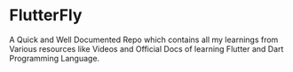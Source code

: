 # FlutterFly
A Quick and Well Documented Repo which contains all my learnings from Various resources like Videos and Official Docs of learning Flutter and Dart Programming Language.
